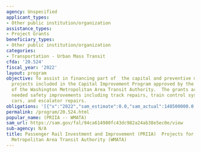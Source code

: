 ```yaml
---
agency: Unspecified
applicant_types:
- Other public institution/organization
assistance_types:
- Project Grants
beneficiary_types:
- Other public institution/organization
categories:
- Transportation - Urban Mass Transit
cfda: '20.524'
fiscal_year: '2022'
layout: program
objective: To assist in financing part of  the capital and preventive maintenance
  projects included in the Capital Improvement Program approved by the  Board of Directors
  of the Washington Metropolitan Area Transit Authority.  The grants are used to address
  needed safety improvements including track repairs, train control systems, new rail
  cars, and escalator repairs.
obligations: '[{"x":"2022","sam_estimate":0.0,"sam_actual":148500000.0,"usa_spending_actual":148419450.0},{"x":"2023","sam_estimate":148500000.0,"sam_actual":0.0,"usa_spending_actual":0.0},{"x":"2024","sam_estimate":148500000.0,"sam_actual":0.0,"usa_spending_actual":0.0}]'
permalink: /program/20.524.html
popular_name: (PRIIA -- WMATA)
sam_url: https://sam.gov/fal/94ca614980fc43dc982a24ab38e5ec0e/view
sub-agency: N/A
title: Passenger Rail Investment and Improvement (PRIIA)  Projects for Washington
  Metropolitan Area Transit Authority (WMATA)
---
```

